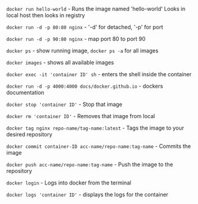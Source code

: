 `docker run hello-world` - Runs the image named 'hello-world'
Looks in local host then looks in registry

`docker run -d -p 80:80 nginx` - '-d' for detached, '-p' for port

`docker run -d -p 90:80 nginx` - map port 80 to port 90

`docker ps` - show running image, `docker ps -a` for all images

`docker images` - shows all available images

`docker exec -it 'container ID' sh` - enters the shell inside the container

`docker run -d -p 4000:4000 docs/docker.github.io` - dockers documentation

`docker stop 'container ID'` - Stop that image

`docker rm 'container ID'` - Removes that image from local

`docker tag nginx repo-name/tag-name:latest` - Tags the image to your desired repository

`docker commit container-ID acc-name/repo-name:tag-name` - Commits the image

`docker push acc-name/repo-name:tag-name` - Push the image to the repository

`docker login` - Logs into docker from the terminal

`docker logs 'container ID'` - displays the logs for the container
